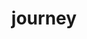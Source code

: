 ---
layout: gallery
permalink: /gallery/
title: journey
description: A collection of images.
nav: true
nav_order: 6
gallery_images:
  - image: chemistry.png
    caption: "As a (relatively) young upstart in my Sixth Form chemistry class. At the back as usual"
  - image: imperial_dinner.png
    caption: "First year at Imperial (just off camera)"
  - image: imperial_house.png
    caption: "Completely oblivious to the fact that I am blocking Rohan out of the group photo at Kaiji's"
  - image: imperial_gang.png
    caption: "With the undergrad gang: Shuntaro, [Saloni](https://ourworldindata.org/team/saloni-dattani), [Rohan](https://www.researchgate.net/profile/Rohan_Pancharatnam), Jenny, Kaiji and [Susan](https://connects.catalyst.harvard.edu/Profiles/display/Person/204613)"
  - image: imperial_susan.png
    caption: "Not sure what emotion Susan is conveying here"
  - image: imperial_hyde.png
    caption: "At Winter Wonderland in Hyde Park"
  - image: imperial_ice_cream.png
    caption: "Celebrating the end of final-year exams with ice cream!"
  - image: rohan.png
    caption: "ROHAN ANGRY."
  - image: imperial_class.png
    caption: "The Biomed Class of 2016. Still at the back"
  - image: imperial_graduation.png
    caption: "Suffering through three years of pain to graduate with £50k+ worth of debt"
  - image: nottingham.png
    caption: "'Why did I do this to myself again'"
  - image: reading_bridge.png
    caption: "Caversham Bridge with [Paola](Paola Calabrese), [Nico](https://twitter.com/ioNicoBia) and Thalia"
  - image: reading_rich_two.png
    caption: "Cheers! At [Rich](https://twitter.com/RHarrisonCINN) and Zola's with Thalia, [Gabs](https://twitter.com/GmkRossetti), [Brendan](https://twitter.com/neuroBren) and Izzy"
  - image: reading_rich.png
    caption: "Another gaming sesh with Zola, Rich, Thalia, Gabs, [Anthony](https://twitter.com/AnthonyHaffey), Brendan, [Simon](https://twitter.com/simonbrett1294) and Izzy"
  - image: reading_ecr.png
    caption: "Finally graduated to the front (Reading ECR Conference 2023)"
  - image: reading_emotions.png
    caption: "Reading Emotions 2023"
  - image: reading_mri.png
    caption: "In my natural habitat"
  - image: reading_goodbye.png
    caption: "The Last Supper"
  - image: mrc_aim.png
    caption: "First group photo with the MRC AIM DTP 2023 cohort"
  - image: mrc_lunch.png
    caption: "Nice fancy lunch with the MRC AIM bunch"
  - image: reading_return_meal.png
    caption: "Returning to Reading with Lei"
  - image: reading_return.png
    caption: "With two great mentors, [Lei](https://www.birmingham.ac.uk/staff/profiles/psychology/zhang-lei) and [Anastasia](https://anastasia.christakou.org/)"
  - image: cmmc.png
    caption: "Attending the [CMMC Summer School](https://sites.uci.edu/cmmc/) 2024 in Hinterstoder, Austria"
  - image: cluny.png
    caption: "[Neurobridges](https://neurobridges.net/) 2024 in Cluny, France"
  - image: misinformation_event.png
    caption: "Hosting a panel discussion on misinformation in London and reuniting with Saloni after almost 10 years!"
---